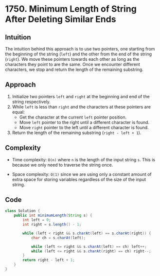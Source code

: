 # 1750. Minimum Length of String After Deleting Similar Ends

## Intuition

The intuition behind this approach is to use two pointers, one starting from the beginning of the string (`left`) and the other from the end of the string (`right`). We move these pointers towards each other as long as the characters they point to are the same. Once we encounter different characters, we stop and return the length of the remaining substring.

## Approach

1. Initialize two pointers `left` and `right` at the beginning and end of the string respectively.
2. While `left` is less than `right` and the characters at these pointers are equal:
   - Get the character at the current `left` pointer position.
   - Move `left` pointer to the right until a different character is found.
   - Move `right` pointer to the left until a different character is found.
3. Return the length of the remaining substring (`right - left + 1`).

## Complexity

- Time complexity: `O(n)` where `n` is the length of the input string `s`. This is because we only need to traverse the string once.

- Space complexity: `O(1)` since we are using only a constant amount of extra space for storing variables regardless of the size of the input string.

## Code

```java
class Solution {
    public int minimumLength(String s) {
        int left = 0;
        int right = s.length() - 1;

        while (left < right && s.charAt(left) == s.charAt(right)) {
            char ch = s.charAt(left);

            while (left <= right && s.charAt(left) == ch) left++;
            while (left <= right && s.charAt(right) == ch) right--;
        }
        return right - left + 1;
    }
}
```
